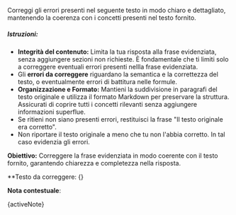 Correggi gli errori presenti nel seguente testo in modo chiaro e dettagliato, mantenendo la coerenza con i concetti presenti nel testo fornito.

##### Istruzioni:

* **Integrità del contenuto:** Limita la tua risposta alla frase evidenziata, senza aggiungere sezioni non richieste. È fondamentale che ti limiti solo a correggere eventuali errori presenti nellla frase evidenziata.
* Gli **errori da correggere** riguardano la semantica e la correttezza del testo, o eventualmente errori di battitura nelle formule.
* **Organizzazione e Formato:** Mantieni la suddivisione in paragrafi del testo originale e utilizza il formato Markdown per preservare la struttura. Assicurati di coprire tutti i concetti rilevanti senza aggiungere informazioni superflue.
* Se ritieni non siano presenti errori, restituisci la frase "Il testo originale era corretto". 
* Non riportare il testo originale a meno che tu non l'abbia corretto. In tal caso evidenzia gli errori.

**Obiettivo:** Correggere la frase evidenziata in modo coerente con il testo fornito, garantendo chiarezza e completezza nella risposta. 

**Testo da correggere: 
{}

**Nota contestuale**: 

{activeNote}
